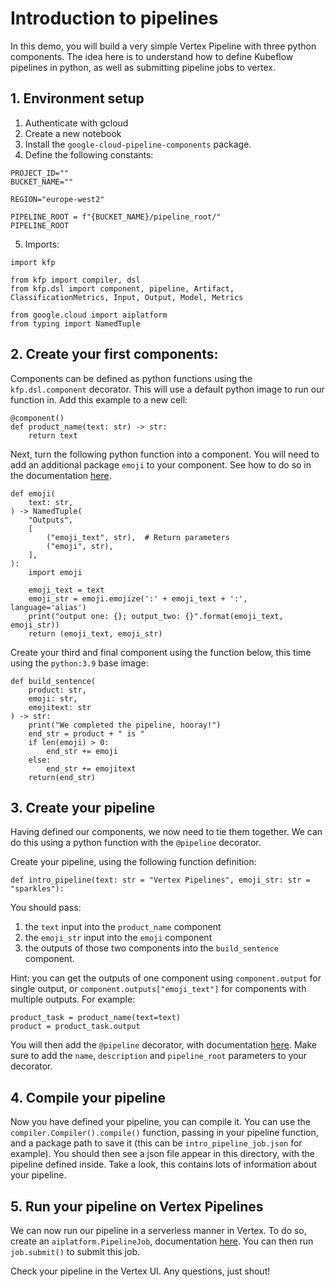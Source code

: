# Introduction to pipelines

In this demo, you will build a very simple Vertex Pipeline with three python components. The idea here is to understand how to define Kubeflow pipelines in python, as well as submitting pipeline jobs to vertex. 


## 1. Environment setup

1. Authenticate with gcloud
2. Create a new notebook
3. Install the `google-cloud-pipeline-components` package. 
4. Define the following constants:

```
PROJECT_ID=""
BUCKET_NAME=""

REGION="europe-west2"

PIPELINE_ROOT = f"{BUCKET_NAME}/pipeline_root/"
PIPELINE_ROOT
```
5. Imports:

```
import kfp

from kfp import compiler, dsl
from kfp.dsl import component, pipeline, Artifact, ClassificationMetrics, Input, Output, Model, Metrics

from google.cloud import aiplatform
from typing import NamedTuple
```

## 2. Create your first components:

Components can be defined as python functions using the `kfp.dsl.component` decorator. This will use a default python image to run our function in. Add this example to a new cell:

```
@component()
def product_name(text: str) -> str:
    return text
```

Next, turn the following python function into a component. You will need to add an additional package `emoji` to your component. See how to do so in the documentation [here](https://kubeflow-pipelines.readthedocs.io/en/stable/source/dsl.html#kfp.dsl.component).

```
def emoji(
    text: str,
) -> NamedTuple(
    "Outputs",
    [
        ("emoji_text", str),  # Return parameters
        ("emoji", str),
    ],
):
    import emoji

    emoji_text = text
    emoji_str = emoji.emojize(':' + emoji_text + ':', language='alias')
    print("output one: {}; output_two: {}".format(emoji_text, emoji_str))
    return (emoji_text, emoji_str)
```

Create your third and final component using the function below, this time using the `python:3.9` base image:

```
def build_sentence(
    product: str,
    emoji: str,
    emojitext: str
) -> str:
    print("We completed the pipeline, hooray!")
    end_str = product + " is "
    if len(emoji) > 0:
        end_str += emoji
    else:
        end_str += emojitext
    return(end_str)
```

## 3. Create your pipeline

Having defined our components, we now need to tie them together. We can do this using a python function with the `@pipeline` decorator. 

Create your pipeline, using the following function definition:

``` 
def intro_pipeline(text: str = "Vertex Pipelines", emoji_str: str = "sparkles"):
```

You should pass:
1. the `text` input into the `product_name` component
2. the `emoji_str` input into the `emoji` component
3. the outputs of those two components into the `build_sentence` component.

Hint: you can get the outputs of one component using `component.output` for single output, or `component.outputs["emoji_text"]` for components with multiple outputs. For example:

```
product_task = product_name(text=text)
product = product_task.output
```

You will then add the `@pipeline` decorator, with documentation [here](https://kubeflow-pipelines.readthedocs.io/en/stable/source/dsl.html#kfp.dsl.pipeline). Make sure to add the `name`, `description` and `pipeline_root` parameters to your decorator. 


## 4. Compile your pipeline

Now you have defined your pipeline, you can compile it. You can use the `compiler.Compiler().compile()` function, passing in your pipeline function, and a package path to save it (this can be `intro_pipeline_job.json` for example). You should then see a json file appear in this directory, with the pipeline defined inside. Take a look, this contains lots of information about your pipeline. 

## 5. Run your pipeline on Vertex Pipelines

We can now run our pipeline in a serverless manner in Vertex. To do so, create an `aiplatform.PipelineJob`, documentation [here](https://cloud.google.com/python/docs/reference/aiplatform/latest/google.cloud.aiplatform.PipelineJob). You can then run `job.submit()` to submit this job. 

Check your pipeline in the Vertex UI. Any questions, just shout!

